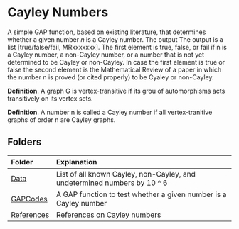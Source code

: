 <h1><b>Cayley Numbers</b></h1>

A simple GAP function, based on existing literature, that determines whether a given number $n$ is a Cayley number. The output The output is a list [true/false/fail, MRxxxxxxx]. The first element is true, false, or fail if n is a Cayley number, a non-Cayley number, or a number that is not yet determined to be Cayley or non-Cayley. In case the first element is true or false the second element is the 
Mathematical Review of a paper in which the number n is proved (or cited properly) to be Cyaley or non-Cayley.

<b>Definition</b>. A graph G is vertex-transitive if its grou of automorphisms acts transitively on its vertex sets.<br>

<b>Definition</b>. A number n is called a Cayley number if all vertex-tranitive graphs of order n are Cayley graphs.

## Folders
| Folder                   | Explanation                                                              |
|:-------------------------|:-------------------------------------------------------------------------|
| [Data](Data)             | List of all known Cayley, non-Cayley, and undetermined numbers by 10 ^ 6 |
| [GAPCodes](GAPCodes)     | A GAP function to test whether a given number is a Cayley number         |
| [References](References) | References on Cayley numbers                                             |
